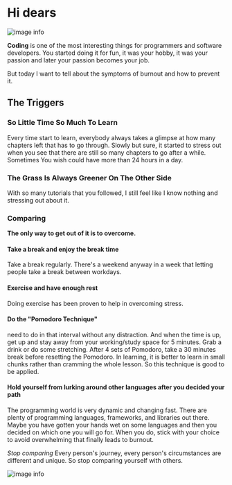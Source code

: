# Hi dears

![image info](/photos/programmer.png)

**Coding** is one of the most interesting things for programmers and software
developers. You started doing it for fun, it was your hobby, it was your passion
and later your passion becomes your job.

But today I want to tell about the symptoms of burnout and how to prevent it.

## The Triggers

### So Little Time So Much To Learn

Every time start to learn, everybody always takes a glimpse at how many chapters
left that has to go through. Slowly but sure, it started to stress out when you
see that there are still so many chapters to go after a while. Sometimes You
wish could have more than 24 hours in a day.

### The Grass Is Always Greener On The Other Side

With so many tutorials that you followed, I still feel like I know nothing and
stressing out about it.

### Comparing

**The only way to get out of it is to overcome.**

#### Take a break and enjoy the break time

Take a break regularly. There's a weekend anyway in a week that letting people
take a break between workdays.

#### Exercise and have enough rest

Doing exercise has been proven to help in overcoming stress.

#### Do the "Pomodoro Technique"

need to do in that interval without any distraction. And when the time is up,
get up and stay away from your working/study space for 5 minutes. Grab a drink
or do some stretching. After 4 sets of Pomodoro, take a 30 minutes break before
resetting the Pomodoro. In learning, it is better to learn in small chunks
rather than cramming the whole lesson. So this technique is good to be applied.

#### Hold yourself from lurking around other languages after you decided your path

The programming world is very dynamic and changing fast. There are plenty of
programming languages, frameworks, and libraries out there. Maybe you have
gotten your hands wet on some languages and then you decided on which one you
will go for. When you do, stick with your choice to avoid overwhelming that
finally leads to burnout.

_Stop comparing_ Every person's journey, every person's circumstances are
different and unique. So stop comparing yourself with others.

![image info](/photos/space.gif)
